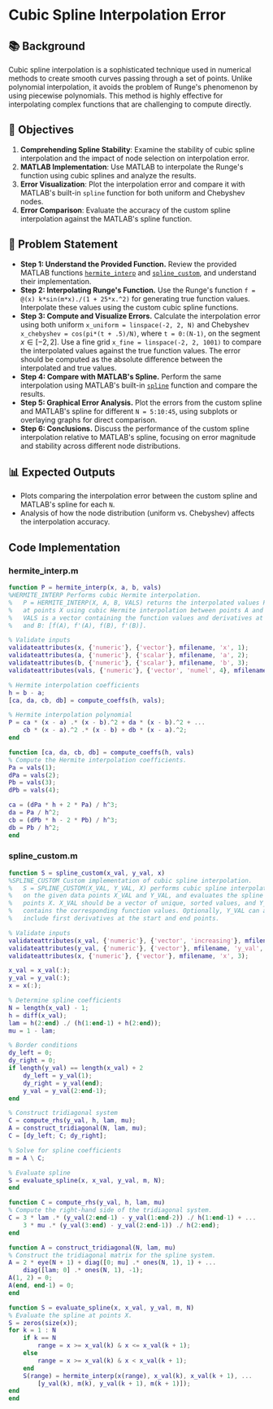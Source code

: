 # Cubic Spline Interpolation Error

## 📚 Background

Cubic spline interpolation is a sophisticated technique used in numerical methods to create smooth curves passing through a set of points. Unlike polynomial interpolation, it avoids the problem of Runge's phenomenon by using piecewise polynomials. This method is highly effective for interpolating complex functions that are challenging to compute directly.

## 🎯 Objectives

1. **Comprehending Spline Stability**: Examine the stability of cubic spline interpolation and the impact of node selection on interpolation error.
2. **MATLAB Implementation**: Use MATLAB to interpolate the Runge's function using cubic splines and analyze the results.
3. **Error Visualization**: Plot the interpolation error and compare it with MATLAB's built-in `spline` function for both uniform and Chebyshev nodes.
4. **Error Comparison**: Evaluate the accuracy of the custom spline interpolation against the MATLAB's spline function.

## 📝 Problem Statement

- **Step 1: Understand the Provided Function.** Review the provided MATLAB functions [`hermite_interp`](https://github.com/AlexShem/advanced_calculus_2023/blob/hw4_materials/hw4_splines/hermite_interp.m) and [`spline_custom`](https://github.com/AlexShem/advanced_calculus_2023/blob/hw4_materials/hw4_splines/spline_custom.m), and understand their implementation.
- **Step 2: Interpolating Runge's Function.** Use the Runge's function `f = @(x) k*sin(m*x)./(1 + 25*x.^2)` for generating true function values. Interpolate these values using the custom cubic spline functions.
- **Step 3: Compute and Visualize Errors.** Calculate the interpolation error using both uniform `x_uniform = linspace(-2, 2, N)` and Chebyshev `x_chebyshev = cos(pi*(t + .5)/N)`, where `t = 0:(N-1)`, on the segment $x\in[−2,2]$. Use a fine grid `x_fine = linspace(-2, 2, 1001)` to compare the interpolated values against the true function values. The error should be computed as the absolute difference between the interpolated and true values.
- **Step 4: Compare with MATLAB's Spline.** Perform the same interpolation using MATLAB's built-in [`spline`](https://ch.mathworks.com/help/matlab/ref/spline.html) function and compare the results.
- **Step 5: Graphical Error Analysis.** Plot the errors from the custom spline and MATLAB's spline for different `N = 5:10:45`, using subplots or overlaying graphs for direct comparison.
- **Step 6: Conclusions.** Discuss the performance of the custom spline interpolation relative to MATLAB's spline, focusing on error magnitude and stability across different node distributions.

## 📊 Expected Outputs

- Plots comparing the interpolation error between the custom spline and MATLAB's spline for each `N`.
- Analysis of how the node distribution (uniform vs. Chebyshev) affects the interpolation accuracy.

## Code Implementation

### hermite_interp.m

```matlab
function P = hermite_interp(x, a, b, vals)
%HERMITE_INTERP Performs cubic Hermite interpolation.
%   P = HERMITE_INTERP(X, A, B, VALS) returns the interpolated values P
%   at points X using cubic Hermite interpolation between points A and B.
%   VALS is a vector containing the function values and derivatives at A
%   and B: [f(A), f'(A), f(B), f'(B)].

% Validate inputs
validateattributes(x, {'numeric'}, {'vector'}, mfilename, 'x', 1);
validateattributes(a, {'numeric'}, {'scalar'}, mfilename, 'a', 2);
validateattributes(b, {'numeric'}, {'scalar'}, mfilename, 'b', 3);
validateattributes(vals, {'numeric'}, {'vector', 'numel', 4}, mfilename, 'vals', 4);

% Hermite interpolation coefficients
h = b - a;
[ca, da, cb, db] = compute_coeffs(h, vals);

% Hermite interpolation polynomial
P = ca * (x - a) .* (x - b).^2 + da * (x - b).^2 + ...
    cb * (x - a).^2 .* (x - b) + db * (x - a).^2;
end

function [ca, da, cb, db] = compute_coeffs(h, vals)
% Compute the Hermite interpolation coefficients.
Pa = vals(1);
dPa = vals(2);
Pb = vals(3);
dPb = vals(4);

ca = (dPa * h + 2 * Pa) / h^3;
da = Pa / h^2;
cb = (dPb * h - 2 * Pb) / h^3;
db = Pb / h^2;
end
```

### spline_custom.m

```matlab
function S = spline_custom(x_val, y_val, x)
%SPLINE_CUSTOM Custom implementation of cubic spline interpolation.
%   S = SPLINE_CUSTOM(X_VAL, Y_VAL, X) performs cubic spline interpolation
%   on the given data points X_VAL and Y_VAL, and evaluates the spline at
%   points X. X_VAL should be a vector of unique, sorted values, and Y_VAL
%   contains the corresponding function values. Optionally, Y_VAL can also
%   include first derivatives at the start and end points.

% Validate inputs
validateattributes(x_val, {'numeric'}, {'vector', 'increasing'}, mfilename, 'x_val', 1);
validateattributes(y_val, {'numeric'}, {'vector'}, mfilename, 'y_val', 2);
validateattributes(x, {'numeric'}, {'vector'}, mfilename, 'x', 3);

x_val = x_val(:);
y_val = y_val(:);
x = x(:);

% Determine spline coefficients
N = length(x_val) - 1;
h = diff(x_val);
lam = h(2:end) ./ (h(1:end-1) + h(2:end));
mu = 1 - lam;

% Border conditions
dy_left = 0;
dy_right = 0;
if length(y_val) == length(x_val) + 2
    dy_left = y_val(1);
    dy_right = y_val(end);
    y_val = y_val(2:end-1);
end

% Construct tridiagonal system
C = compute_rhs(y_val, h, lam, mu);
A = construct_tridiagonal(N, lam, mu);
C = [dy_left; C; dy_right];

% Solve for spline coefficients
m = A \ C;

% Evaluate spline
S = evaluate_spline(x, x_val, y_val, m, N);
end

function C = compute_rhs(y_val, h, lam, mu)
% Compute the right-hand side of the tridiagonal system.
C = 3 * lam .* (y_val(2:end-1) - y_val(1:end-2)) ./ h(1:end-1) + ...
    3 * mu .* (y_val(3:end) - y_val(2:end-1)) ./ h(2:end);
end

function A = construct_tridiagonal(N, lam, mu)
% Construct the tridiagonal matrix for the spline system.
A = 2 * eye(N + 1) + diag([0; mu] .* ones(N, 1), 1) + ...
    diag([lam; 0] .* ones(N, 1), -1);
A(1, 2) = 0;
A(end, end-1) = 0;
end

function S = evaluate_spline(x, x_val, y_val, m, N)
% Evaluate the spline at points X.
S = zeros(size(x));
for k = 1 : N
    if k == N
        range = x >= x_val(k) & x <= x_val(k + 1);
    else
        range = x >= x_val(k) & x < x_val(k + 1);
    end
    S(range) = hermite_interp(x(range), x_val(k), x_val(k + 1), ...
        [y_val(k), m(k), y_val(k + 1), m(k + 1)]);
end
end
```
